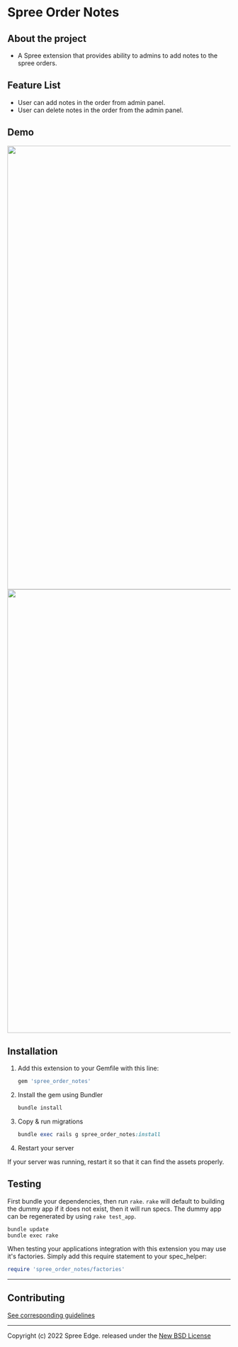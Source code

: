 <!-- markdownlint-disable MD032 MD033-->
<!-- Write your README.md file. Build something amazing! This README.md template can guide you to build your project documentation, but feel free to modify it as you wish 🥰 -->
# **Spree Order Notes**

## **About the project**

* A Spree extension that provides ability to admins to add notes to the spree orders.

## **Feature List**

* User can add notes in the order from admin panel.
* User can delete notes in the order from the admin panel.

## **Demo**
<img width="1000px" src="https://user-images.githubusercontent.com/80692612/163131329-38420c65-8065-4ddf-8c8e-fed06fdde65c.png">
<img width="1000px" src="https://user-images.githubusercontent.com/80692612/163131338-0357f0d4-2905-4f66-9358-81f7c137a4b5.png">

## **Installation**

1. Add this extension to your Gemfile with this line:

    ```ruby
    gem 'spree_order_notes'
    ```

2. Install the gem using Bundler

    ```ruby
    bundle install
    ```

3. Copy & run migrations

    ```ruby
    bundle exec rails g spree_order_notes:install
    ```

4. Restart your server

  If your server was running, restart it so that it can find the assets properly.

## Testing

First bundle your dependencies, then run `rake`. `rake` will default to building the dummy app if it does not exist, then it will run specs. The dummy app can be regenerated by using `rake test_app`.

```shell
bundle update
bundle exec rake
```

When testing your applications integration with this extension you may use it's factories.
Simply add this require statement to your spec_helper:

```ruby
require 'spree_order_notes/factories'
```
---

## Contributing

[See corresponding guidelines](https://github.com/bluebash-spree-contrib/spree_order_notes/blob/master/CONTRIBUTING.md)

---

Copyright (c) 2022 Spree Edge. released under the [New BSD License](https://github.com/bluebash-spree-contrib/spree_order_notes/blob/master/LICENSE)
